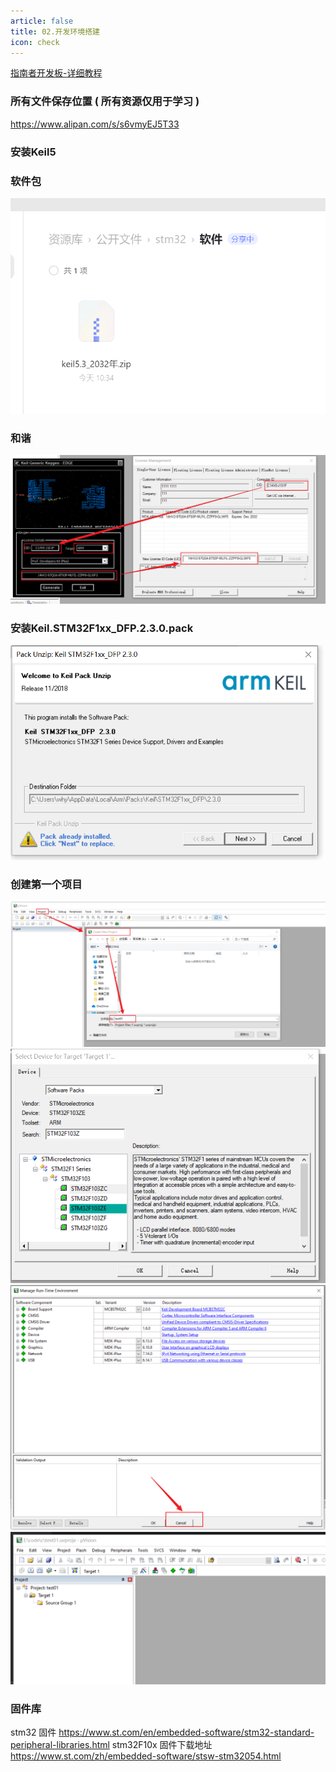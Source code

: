 ```yaml
---
article: false
title: 02.开发环境搭建
icon: check
---
```


[指南者开发板-详细教程](https://doc.embedfire.com/mcu/stm32/f103zhinanzhe/std/zh/latest/book/KEIL5.html)
### 所有文件保存位置 ( 所有资源仅用于学习 )
https://www.alipan.com/s/s6vmyEJ5T33


### 安装Keil5
### 软件包
![img_3.png](img%2Fimg_3.png)
### 和谐
![img_2.png](img%2Fimg_2.png)
### 安装Keil.STM32F1xx_DFP.2.3.0.pack
![img_5.png](img%2Fimg_5.png)
### 创建第一个项目
![img_4.png](img%2Fimg_4.png)
![img_6.png](img%2Fimg_6.png)
![img_7.png](img%2Fimg_7.png)
![img_8.png](img%2Fimg_8.png)
### 固件库
stm32   固件
https://www.st.com/en/embedded-software/stm32-standard-peripheral-libraries.html
stm32F10x 固件下载地址
https://www.st.com/zh/embedded-software/stsw-stm32054.html












